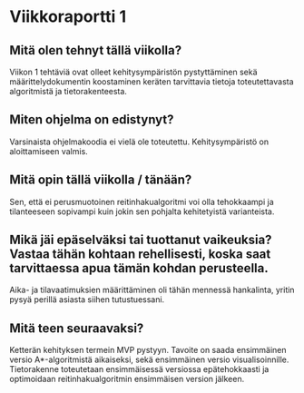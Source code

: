 # Viikkoraportti 1

## Mitä olen tehnyt tällä viikolla?

Viikon 1 tehtäviä ovat olleet kehitysympäristön pystyttäminen sekä määrittelydokumentin koostaminen keräten tarvittavia tietoja toteutettavasta algoritmistä ja tietorakenteesta.

## Miten ohjelma on edistynyt?

Varsinaista ohjelmakoodia ei vielä ole toteutettu. Kehitysympäristö on aloittamiseen valmis.

## Mitä opin tällä viikolla / tänään?

Sen, että ei perusmuotoinen reitinhakualgoritmi voi olla tehokkaampi ja tilanteeseen sopivampi kuin jokin sen pohjalta kehitetyistä varianteista.

## Mikä jäi epäselväksi tai tuottanut vaikeuksia? Vastaa tähän kohtaan rehellisesti, koska saat tarvittaessa apua tämän kohdan perusteella.

Aika- ja tilavaatimuksien määrittäminen oli tähän mennessä hankalinta, yritin pysyä perillä asiasta siihen tutustuessani.

## Mitä teen seuraavaksi?

Ketterän kehityksen termein MVP pystyyn. Tavoite on saada ensimmäinen versio A\*-algoritmistä aikaiseksi, sekä ensimmäinen versio visualisoinnille. Tietorakenne toteutetaan ensimmäisessä versiossa epätehokkaasti ja optimoidaan reitinhakualgoritmin ensimmäisen version jälkeen.

